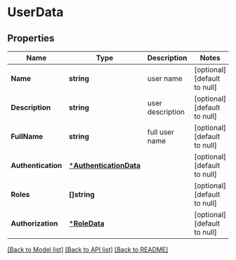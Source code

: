 # UserData

## Properties
Name | Type | Description | Notes
------------ | ------------- | ------------- | -------------
**Name** | **string** | user name | [optional] [default to null]
**Description** | **string** | user description | [optional] [default to null]
**FullName** | **string** | full user name | [optional] [default to null]
**Authentication** | [***AuthenticationData**](AuthenticationData.md) |  | [optional] [default to null]
**Roles** | **[]string** |  | [optional] [default to null]
**Authorization** | [***RoleData**](RoleData.md) |  | [optional] [default to null]

[[Back to Model list]](../README.md#documentation-for-models) [[Back to API list]](../README.md#documentation-for-api-endpoints) [[Back to README]](../README.md)

